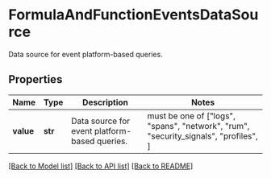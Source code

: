 # FormulaAndFunctionEventsDataSource

Data source for event platform-based queries.

## Properties
Name | Type | Description | Notes
------------ | ------------- | ------------- | -------------
**value** | **str** | Data source for event platform-based queries. |  must be one of ["logs", "spans", "network", "rum", "security_signals", "profiles", ]

[[Back to Model list]](README.md#documentation-for-models) [[Back to API list]](README.md#documentation-for-api-endpoints) [[Back to README]](README.md)


